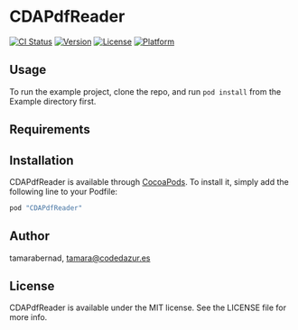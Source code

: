 # CDAPdfReader

[![CI Status](http://img.shields.io/travis/tamarabernad/CDAPdfReader.svg?style=flat)](https://travis-ci.org/tamarabernad/CDAPdfReader)
[![Version](https://img.shields.io/cocoapods/v/CDAPdfReader.svg?style=flat)](http://cocoapods.org/pods/CDAPdfReader)
[![License](https://img.shields.io/cocoapods/l/CDAPdfReader.svg?style=flat)](http://cocoapods.org/pods/CDAPdfReader)
[![Platform](https://img.shields.io/cocoapods/p/CDAPdfReader.svg?style=flat)](http://cocoapods.org/pods/CDAPdfReader)

## Usage

To run the example project, clone the repo, and run `pod install` from the Example directory first.

## Requirements

## Installation

CDAPdfReader is available through [CocoaPods](http://cocoapods.org). To install
it, simply add the following line to your Podfile:

```ruby
pod "CDAPdfReader"
```

## Author

tamarabernad, tamara@codedazur.es

## License

CDAPdfReader is available under the MIT license. See the LICENSE file for more info.
